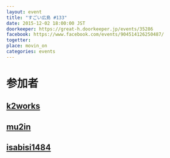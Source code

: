 ```yaml
---
layout: event
title: "すごい広島 #133"
date: 2015-12-02 18:00:00 JST
doorkeeper: https://great-h.doorkeeper.jp/events/35286
facebook: https://www.facebook.com/events/904514126250487/
togetter:
place: movin_on
categories: events
---
```


# 参加者


## [k2works](https://github.com/k2works)


## [mu2in](http://twitter.com/mu2in)


## [isabisi1484](http://twitter.com/isabisi1484)
